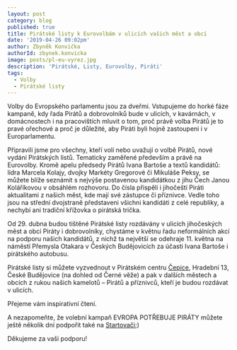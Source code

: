 ```yaml
---
layout: post
category: blog
published: true
title: Pirátské listy k Eurovolbám v ulicích vašich měst a obcí
date: '2019-04-26 09:02pm'
author: Zbyněk Konvička
authorId: zbynek.konvicka
image: posts/pl-eu-vyrez.jpg
description: 'Pirátské, Listy, Eurovolby, Piráti'
tags:
  - Volby
  - Pirátské listy
---
```

Volby do Evropského parlamentu jsou za dveřmi. Vstupujeme do horké fáze kampaně, kdy řada Pirátů a dobrovolníků bude v ulicích, v kavárnách, v domácnostech i na pracovištích mluvit o tom, proč právě volba Pirátů je to pravé ořechové a proč je důležité, aby Piráti byli hojně zastoupeni i v Europarlamentu.

Připravili jsme pro všechny, kteří volí nebo uvažují o volbě Pirátů, nové vydání Pirátských listů. Tematicky zaměřené především a právě na Eurovolby. Kromě apelu předsedy Pirátů Ivana Bartoše a textů kandidátů: lídra Marcela Kolajy, dvojky Markéty Gregorové či Mikuláše Peksy, se můžete blíže seznámit s nejvýše postavenou kandidátkou z jihu Čech Janou Koláříkovou v obsáhlém rozhovoru. Do čísla přispěli i jihočeští Piráti aktualitami z našich měst, kde mají své zástupce či příznivce. Vedle toho jsou na střední dvojstraně představeni všichni kandidáti z celé republiky, a nechybí ani tradiční křížovka o pirátská trička.

Od 29. dubna budou tištěné Pirátské listy rozdávány v ulicích jihočeských měst a obcí Piráty i dobrovolníky, chystáme v květnu řadu neformálních akcí na podporu našich kandidátů, z nichž ta největší se odehraje 11. května na náměstí Přemysla Otakara v Českých Budějovicích za účasti Ivana Bartoše i pirátského autobusu.

Pirátské listy si můžete vyzvednout v Pirátském centru [Čepice](https://www.facebook.com/cepiceCB/), Hradební 13, České Budějovice (na dohled od Černé věže) a pak v dalších městech a obcích z rukou našich kamelotů – Pirátů a příznivců, kteří je budou rozdávat v ulicích.

Přejeme vám inspirativní čtení.

A nezapomeňte, že volební kampaň EVROPA POTŘEBUJE PIRÁTY můžete ještě několik dní podpořit také na [Startovači](https://www.startovac.cz/projekty/evropa-potrebuje-piraty/);)

Děkujeme za vaši podporu!
